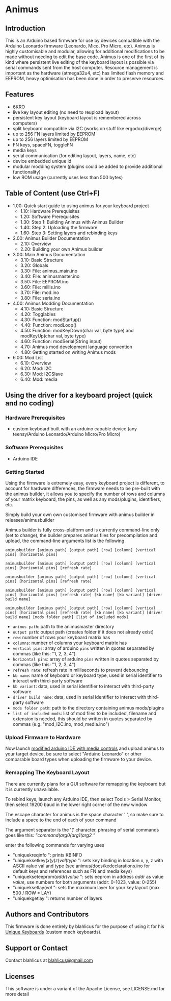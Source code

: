 # Animus
## Introduction
This is an Arduino based firmware for use by devices compatible with the Arduino Leonardo firmware (Leonardo, Mico, Pro Micro, etc). Animus is highly customisable and modular, allowing for additional modifications to be made without needing to edit the base code. Animus is one of the first of its kind where persistent live editing of the keyboard layout is possible via serial commands sent from the host computer. Resource management is important as the hardware (atmega32u4, etc) has limited flash memory and EEPROM, heavy optimisation has been done in order to preserve resources.

## Features
* 6KRO
* live key layout editing (no need to reupload layout)
* persistent key layout (keyboard layout is remembered across computers)
* split keyboard compatible via I2C (works on stuff like ergodox/diverge)
* up to 256 FN layers limited by EEPROM
* up to 256 layers limited by EEPROM
* FN keys, spaceFN, toggleFN
* media keys
* serial communication (for editing layout, layers, name, etc)
* device embedded unique id
* modular modding system (plugins could be added to provide additional functionality)
* low ROM usage (currently uses less than 500 bytes)

## Table of Content (use Ctrl+F)

* 1.00: Quick start guide to using animus for your keyboard project
  * 1.10: Hardware Prerequisites
  * 1.20: Software Prerequisites
  * 1.30: Step 1: Building Animus with Animus Builder
  * 1.40: Step 2: Uploading the firmware
  * 1.60: Step 3: Setting layers and rebinding keys
* 2.00: Animus Builder Documentation
  * 2.10: Overview
  * 2.20: Building your own Animus builder
* 3.00: Main Animus Documentation
  * 3.10: Basic Structure
  * 3.20: Globals
  * 3.30: File: animus_main.ino
  * 3.40: File: animusmaster.ino
  * 3.50: File: EEPROM.ino
  * 3.60: File: millis.ino
  * 3.70: File: mod.ino
  * 3.80: File: seria.ino
* 4.00: Animus Modding Documentation
  * 4.10: Basic Structure
  * 4.20: Togglables
  * 4.30: Function: modStartup()
  * 4.40: Function: modLoop()
  * 4.50: Function: modKeyDown(char val, byte type) and modKeyUp(char val, byte type)
  * 4.60: Function: modSerial(String input)
  * 4.70: Animus mod development language convention
  * 4.80: Getting started on writing Animus mods
* 6.00: Mod List
  * 6.10: Overview
  * 6.20: Mod: I2C
  * 6.30: Mod: I2CSlave
  * 6.40: Mod: media

## Using the driver for a keyboard project (quick and no coding)
### Hardware Prerequisites
* custom keyboard built with an arduino capable device (any teensy/Arduino Leonardo/Arduino Micro/Pro Micro)

### Software Prerequisites
* Arduino IDE

### Getting Started
Using the firmware is extremely easy, every keyboard project is different, to account for hardware differences, the firmware needs to be pre-built with the animus builder, it allows you to specify the number of rows and columns of your matrix keyboard, the pins, as well as any mods/plugins, identifiers, etc.

Simply build your own own customised firmware with animus builder in releases/animusbuilder

Animus builder is fully cross-platform and is currently command-line only (set to change), the builder prepares animus files for precompilation and upload, the command-line arguments list is the following

```
animusbuilder [animus path] [output path] [row] [column] [vertical pins] [horizontal pins]

animusbuilder [animus path] [output path] [row] [column] [vertical pins] [horizontal pins] [refresh rate]

animusbuilder [animus path] [output path] [row] [column] [vertical pins] [horizontal pins] [refresh rate]

animusbuilder [animus path] [output path] [row] [column] [vertical pins] [horizontal pins] [refresh rate] [kb name] [kb variant] [driver build name]

animusbuilder [animus path] [output path] [row] [column] [vertical pins] [horizontal pins] [refresh rate] [kb name] [kb variant] [driver build name] [mods folder path] [list of included mods]
```

* `animus path`: path to the animusmaster directory
* `output path`: output path (creates folder if it does not already exist)
* `row`: number of rows your keyboard matrix has
* `columns`: number of columns your keyboard matrix has
* `vertical pins`: array of arduino `pins` written in quotes separated by commas (like this: "1, 2, 3, 4")
* `horizontal pins`: array of arduino `pins` written in quotes separated by commas (like this: "1, 2, 3, 4")
* `refresh rate`: refresh rate in milliseconds to prevent debouncing
* `kb name`: name of keyboard or keyboard type, used in serial identifier to interact with third-party software
* `kb variant`: data, used in serial identifier to interact with third-party software
* `driver build name`: data, used in serial identifier to interact with third-party software
* `mods folder path`: path to the directory containing animus mods/plugins
* `list of included mods`: list of mod files to be included, filename and extension is needed, this should be written in quotes separated by commas (e.g. "mod_I2C.ino, mod_media.ino")

### Upload Firmware to Hardware
Now launch [modified arduino IDE with media controls](https://github.com/stefanjones/Arduino) and upload animus to your target device, be sure to select "Arduino Leonardo" or other comparable board types when uploading the firmware to your device.
### Remapping The Keyboard Layout
There are currently plans for a GUI software for remapping the keyboard but it is currently unavailable.

To rebind keys, launch any Arduino IDE, then select Tools > Serial Monitor, then select 19200 baud in the lower right corner of the new window

The escape character for animus is the space character ' ', so make sure to include a space to the end of each of your command

The argument separator is the '(' character, phrasing of serial commands goes like this: _"command(arg0(arg1(arg2 "_

enter the following commands for varying uses
* "uniquekreqinfo ": prints KBINFO
* "uniqueksetkey(_x_(_y_(_z_(_val_(_type_ ": sets key binding in location x, y, z with ASCII value val and type (see animus/docs/kedeclarations.ino for default keys and references such as FN and media keys)
* "uniquekseteeprom(_addr_(_value_ ": sets eeprom in address _addr_ as value _value_, use numbers for both arguments (addr: 0-1023, value: 0-255)
* "uniqueksetlay(_val_ ": sets the maximum layer for your key layout (max 500 / ROW * LAY)
* "uniquekgetlay ": returns number of layers

## Authors and Contributors
This firmware is done entirely by blahlicus for the purpose of using it for his [Unique Keyboards](http://uniquekeyboard.com/) (custom mech keyboards).

## Support or Contact
Contact blahlicus at blahlicus@gmail.com

## Licenses
This software is under a variant of the Apache License, see LICENSE.md for more detail
